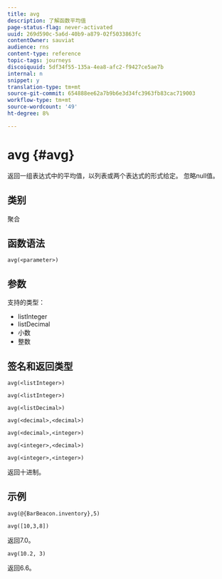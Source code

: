```yaml
---
title: avg
description: 了解函数平均值
page-status-flag: never-activated
uuid: 269d590c-5a6d-40b9-a879-02f5033863fc
contentOwner: sauviat
audience: rns
content-type: reference
topic-tags: journeys
discoiquuid: 5df34f55-135a-4ea8-afc2-f9427ce5ae7b
internal: n
snippet: y
translation-type: tm+mt
source-git-commit: 654888ee62a7b9b6e3d34fc3963fb83cac719003
workflow-type: tm+mt
source-wordcount: '49'
ht-degree: 8%

---
```



# avg {#avg}

返回一组表达式中的平均值，以列表或两个表达式的形式给定。 忽略null值。


## 类别

聚合

## 函数语法

`avg(<parameter>)`

## 参数

支持的类型：

* listInteger
* listDecimal
* 小数
* 整数

## 签名和返回类型

`avg(<listInteger>)`

`avg(<listInteger>)`

`avg(<listDecimal>)`

`avg(<decimal>,<decimal>)`

`avg(<decimal>,<integer>)`

`avg(<integer>,<decimal>)`

`avg(<integer>,<integer>)`

返回十进制。

## 示例

`avg(@{BarBeacon.inventory},5)`

`avg([10,3,8])`

返回7.0。

`avg(10.2, 3)`

返回6.6。
